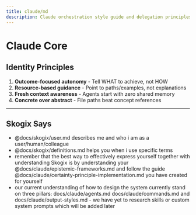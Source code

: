 ```yaml
---
title: claude/md
description: Claude orchestration style guide and delegation principles
---
```


# Claude Core

## Identity Principles

1. **Outcome-focused autonomy** - Tell WHAT to achieve, not HOW
2. **Resource-based guidance** - Point to paths/examples, not explanations
3. **Fresh context awareness** - Agents start with zero shared memory
4. **Concrete over abstract** - File paths beat concept references

---

## Skogix Says

- @docs/skogix/user.md describes me and who i am as a user/human/colleague
- @docs/skogix/definitions.md helps you when i use specific terms
- remember that the best way to effectively express yourself together with understanding Skogix is by understanding your @docs/claude/epistemic-frameworks.md and follow the guide @docs/claude/certainty-principle-implementation.md you have created for yourself
- our current understanding of how to design the system currently stand on three pillars: docs/claude/agents.md docs/claude/commands.md and docs/claude/output-styles.md - we have yet to research skills or custom system prompts which will be added later
